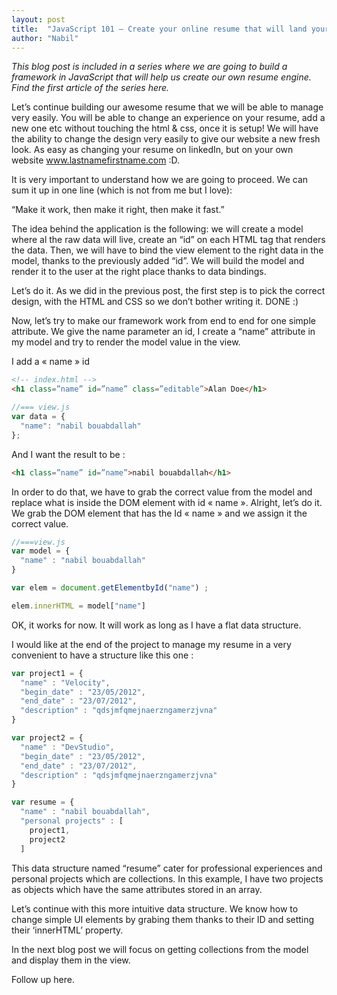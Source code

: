 ```yaml
---
layout: post
title:  "JavaScript 101 — Create your online resume that will land your dream job - Part 2"
author: "Nabil"
---
```

_This blog post is included in a series where we are going to build a framework in JavaScript that will help us create our own resume engine. Find the first article of the series here._

Let’s continue building our awesome resume that we will be able to manage very easily. You will be able to change an experience on your resume, add a new one etc without touching the html & css, once it is setup! We will have the ability to change the design very easily to give our website a new fresh look. As easy as changing your resume on linkedIn, but on your own website www.lastnamefirstname.com :D.

It is very important to understand how we are going to proceed. We can sum it up in one line (which is not from me but I love):

“Make it work, then make it right, then make it fast.”

The idea behind the application is the following: we will create a model where al the raw data will live, create an “id” on each HTML tag that renders the data. Then, we will have to bind the view element to the right data in the model, thanks to the previously added “id”. We will build the model and render it to the user at the right place thanks to data bindings.

Let’s do it. As we did in the previous post, the first step is to pick the correct design, with the HTML and CSS so we don’t bother writing it. DONE :)

Now, let’s try to make our framework work from end to end for one simple attribute. We give the name parameter an id, I create a “name” attribute in my model and try to render the model value in the view.

I add a « name » id

```html
<!-- index.html -->
<h1 class=”name” id=”name” class=”editable”>Alan Doe</h1>
```

```javascript
//=== view.js
var data = {
  "name": "nabil bouabdallah"
};
```
And I want the result to be :

```html
<h1 class=”name” id=”name”>nabil bouabdallah</h1>
```

In order to do that, we have to grab the correct value from the model and replace what is inside the DOM element with id « name ». Alright, let’s do it. We grab the DOM element that has the Id « name » and we assign it the correct value.

```javascript
//===view.js
var model = {
  "name" : "nabil bouabdallah"
}

var elem = document.getElementbyId("name") ;

elem.innerHTML = model["name"]
```

OK, it works for now. It will work as long as I have a flat data structure.

I would like at the end of the project to manage my resume in a very convenient to have a structure like this one :

```javascript
var project1 = {
  "name" : "Velocity",
  "begin_date" : "23/05/2012",
  "end_date" : "23/07/2012",
  "description" : "qdsjmfqmejnaerzngamerzjvna"
}

var project2 = {
  "name" : "DevStudio",
  "begin_date" : "23/05/2012",
  "end_date" : "23/07/2012",
  "description" : "qdsjmfqmejnaerzngamerzjvna"
}

var resume = {
  "name" : "nabil bouabdallah",
  "personal projects" : [
    project1,
    project2
  ]
```

This data structure named “resume” cater for professional experiences and personal projects which are collections. In this example, I have two projects as objects which have the same attributes stored in an array.

Let’s continue with this more intuitive data structure. We know how to change simple UI elements by grabing them thanks to their ID and setting their ‘innerHTML’ property.

In the next blog post we will focus on getting collections from the model and display them in the view.

Follow up here.
